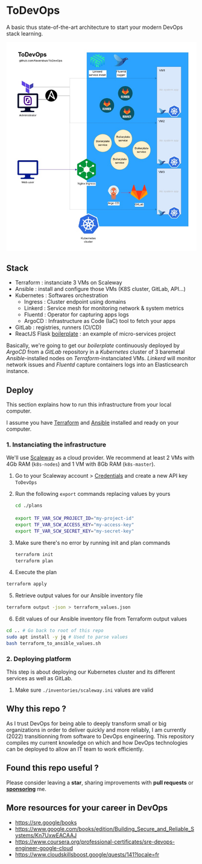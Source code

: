 # ToDevOps

A basic thus state-of-the-art architecture to start your modern DevOps stack learning.

![ToDevOps architecture schema](./schema.jpg)

## Stack

- Terraform : instanciate 3 VMs on Scaleway
- Ansible : install and configure those VMs (K8S cluster, GitLab, API...)
- Kubernetes : Softwares orchestration
  - Ingress : Cluster endpoint using domains
  - Linkerd : Service mesh for monitoring network & system metrics
  - Fluentd : Operator for capturing apps logs
  - ArgoCD : Infrastructure as Code (IaC) tool to fetch your apps
- GitLab : registries, runners (CI/CD)
- ReactJS Flask [boilerplate](https://github.com/flavienbwk/reactjs-flask-ldap-boilerplate) : an example of micro-services project

Basically, we're going to get our _boilerplate_ continuously deployed by _ArgoCD_ from a _GitLab_ repository in a _Kubernetes_ cluster of 3 baremetal _Ansible_-installed nodes on _Terraform_-instanciated VMs. _Linkerd_ will monitor network issues and _Fluentd_ capture containers logs into an Elasticsearch instance.

## Deploy

This section explains how to run this infrastructure from your local computer.

I assume you have [Terraform](https://www.terraform.io/downloads) and [Ansible](https://docs.ansible.com/ansible/latest/installation_guide/intro_installation.html) installed and ready on your computer.

### 1. Instanciating the infrastructure

We'll use [Scaleway](https://www.scaleway.com/en/) as a cloud provider. We recommend at least 2 VMs with 4Gb RAM (`k8s-nodes`) and 1 VM with 8Gb RAM (`k8s-master`).

1. Go to your Scaleway account > [Credentials](https://console.scaleway.com/project/credentials) and create a new API key `ToDevOps`

2. Run the following `export` commands replacing values by yours

    ```bash
    cd ./plans

    export TF_VAR_SCW_PROJECT_ID="my-project-id"
    export TF_VAR_SCW_ACCESS_KEY="my-access-key"
    export TF_VAR_SCW_SECRET_KEY="my-secret-key"
    ```

3. Make sure there's no error by running init and plan commands

    ```bash
    terraform init
    terraform plan
    ```

4. Execute the plan

  ```bash
  terraform apply
  ```

5. Retrieve output values for our Ansible inventory file

  ```bash
  terraform output -json > terraform_values.json
  ```

6. Edit values of our Ansible inventory file from Terraform output values

  ```bash
  cd .. # Go back to root of this repo
  sudo apt install -y jq # Used to parse values
  bash terraform_to_ansible_values.sh
  ```

### 2. Deploying platform

This step is about deploying our Kubernetes cluster and its different services as well as GitLab.

1. Make sure `./inventories/scaleway.ini` values are valid

## Why this repo ?

As I trust DevOps for being able to deeply transform small or big organizations in order to deliver quickly and more reliably, I am currently (2022) transitionning from software to DevOps engineering. This repository compiles my current knowledge on which and how DevOps technologies can be deployed to allow an IT team to work efficiently.

## Found this repo useful ?

Please consider leaving a **star**, sharing improvements with **pull requests** or [**sponsoring**](https://github.com/sponsors/flavienbwk) me.

## More resources for your career in DevOps

- https://sre.google/books
- https://www.google.com/books/edition/Building_Secure_and_Reliable_Systems/Kn7UxwEACAAJ
- https://www.coursera.org/professional-certificates/sre-devops-engineer-google-cloud
- https://www.cloudskillsboost.google/quests/141?locale=fr
